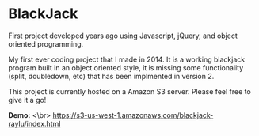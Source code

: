 # BlackJack
First project developed years ago using Javascript, jQuery, and object oriented programming.

My first ever coding project that I made in 2014. It is a working blackjack program built in an object oriented style, it is missing some functionality (split, doubledown, etc) that has been implmented in version 2.

This project is currently hosted on a Amazon S3 server. Please feel free to give it a go!

<b>Demo:</b> <\br>
https://s3-us-west-1.amazonaws.com/blackjack-raylu/index.html
